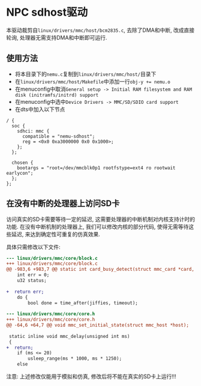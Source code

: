 
# NPC sdhost驱动

本驱动裁剪自`linux/drivers/mmc/host/bcm2835.c`, 去除了DMA和中断, 改成直接轮询, 处理器无需支持DMA和中断即可运行.

## 使用方法

* 将本目录下的`nemu.c`复制到`linux/drivers/mmc/host/`目录下
* 在`linux/drivers/mmc/host/Makefile`中添加一行`obj-y += nemu.o`
* 在menuconfig中取消`General setup -> Initial RAM filesystem and RAM disk (initramfs/initrd) support`
* 在menuconfig中选中`Device Drivers -> MMC/SD/SDIO card support`
* 在dts中加入以下节点
```
/ {
  soc {
    sdhci: mmc {
      compatible = "nemu-sdhost";
      reg = <0x0 0xa3000000 0x0 0x1000>;
    };
  };

  chosen {
    bootargs = "root=/dev/mmcblk0p1 rootfstype=ext4 ro rootwait earlycon";
  };
};
```

## 在没有中断的处理器上访问SD卡

访问真实的SD卡需要等待一定的延迟, 这需要处理器的中断机制对内核支持计时的功能.
在没有中断机制的处理器上, 我们可以修改内核的部分代码, 使得无需等待这些延迟,
来达到确定性可重复的仿真效果.

具体只需修改以下文件:
```diff
--- linux/drivers/mmc/core/block.c
+++ linux/drivers/mmc/core/block.c
@@ -983,6 +983,7 @@ static int card_busy_detect(struct mmc_card *card, unsigned int timeout_ms,
 	int err = 0;
 	u32 status;
 
+  return err;
 	do {
 		bool done = time_after(jiffies, timeout);
 
--- linux/drivers/mmc/core/core.h
+++ linux/drivers/mmc/core/core.h
@@ -64,6 +64,7 @@ void mmc_set_initial_state(struct mmc_host *host);
 
 static inline void mmc_delay(unsigned int ms)
 {
+  return;
 	if (ms <= 20)
 		usleep_range(ms * 1000, ms * 1250);
 	else
```

注意: 上述修改仅能用于模拟和仿真, 修改后将不能在真实的SD卡上运行!!!
